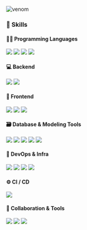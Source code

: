![venom](https://capsule-render.vercel.app/api?type=venom&height=200&text=Minsun's%20%20Github.&fontSize=70&color=0:8871e5,100:b678c4&stroke=b678c4)




### 💪 Skills
#### 🧑‍💻 Programming Languages
<p>
  <img src="https://img.shields.io/badge/Java-007396?style=flat-square&logo=java&logoColor=white"/>
  <img src="https://img.shields.io/badge/TypeScript-3178C6?style=flat-square&logo=typescript&logoColor=white"/>
<img src="https://img.shields.io/badge/JavaScript-F7DF1E?style=flat-square&logo=javascript&logoColor=black"/>
  <img src="https://img.shields.io/badge/Python-3776AB?style=flat-square&logo=python&logoColor=white"/>
</p>


#### 💻 Backend
<p>
  <img src="https://img.shields.io/badge/Spring%20Boot-6DB33F?style=flat-square&logo=springboot&logoColor=white"/>
  <img src="https://img.shields.io/badge/Django-092E20?style=flat-square&logo=django&logoColor=white"/>
</p>


#### 🎨 Frontend
<p>
   <img src="https://img.shields.io/badge/Vue.js-4FC08D?style=flat-square&logo=vue.js&logoColor=white"/>
  <img src="https://img.shields.io/badge/React-61DAFB?style=flat-square&logo=react&logoColor=black"/>
  <img src="https://img.shields.io/badge/React%20Native-61DAFB?style=flat-square&logo=react&logoColor=black"/>
 
</p>


#### 🗃️ Database & Modeling Tools
<p>
  <img src="https://img.shields.io/badge/MariaDB-003545?style=flat-square&logo=mariadb&logoColor=white"/>
  <img src="https://img.shields.io/badge/HeidiSQL-4479A1?style=flat-square&logo=mysql&logoColor=white"/>
  <img src="https://img.shields.io/badge/ERD%20Cloud-4A90E2?style=flat-square&logo=cloud&logoColor=white"/>
  <img src="https://img.shields.io/badge/DA%23MODELER-1D3557?style=flat-square&logo=diagram&logoColor=white"/>
  <img src="https://img.shields.io/badge/Draw.io-F08705?style=flat-square&logo=diagrams.net&logoColor=white"/>
</p>

#### 🐳 DevOps & Infra
<p>
  <img src="https://img.shields.io/badge/Docker-2496ED?style=flat-square&logo=docker&logoColor=white"/>
  <img src="https://img.shields.io/badge/Kubernetes-326CE5?style=flat-square&logo=kubernetes&logoColor=white"/>
  <img src="https://img.shields.io/badge/Ingress-Nginx-0E83CD?style=flat-square&logo=nginx&logoColor=white"/>
  <img src="https://img.shields.io/badge/AWS%20S3-569A31?style=flat-square&logo=amazonaws&logoColor=white"/>
</p>


#### ⚙️ CI / CD
<p>
  <img src="https://img.shields.io/badge/Jenkins-D24939?style=flat-square&logo=jenkins&logoColor=white"/>
</p>


#### 🧰 Collaboration & Tools
<p>
  <img src="https://img.shields.io/badge/Notion-000000?style=flat-square&logo=notion&logoColor=white"/>
  <img src="https://img.shields.io/badge/GitHub-181717?style=flat-square&logo=github&logoColor=white"/>
  <img src="https://img.shields.io/badge/Google%20Docs-4285F4?style=flat-square&logo=google&logoColor=white"/>
</p>




  
